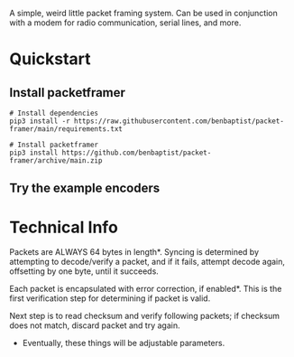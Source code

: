 A simple, weird little packet framing system. Can be used in conjunction with a modem for radio communication, serial lines, and more.

# Quickstart

## Install packetframer
```
# Install dependencies
pip3 install -r https://raw.githubusercontent.com/benbaptist/packet-framer/main/requirements.txt

# Install packetframer
pip3 install https://github.com/benbaptist/packet-framer/archive/main.zip
```

## Try the example encoders

# Technical Info
Packets are ALWAYS 64 bytes in length*. Syncing is determined by attempting to decode/verify a packet, and if it fails, attempt decode again, offsetting by one byte, until it succeeds.

Each packet is encapsulated with error correction, if enabled*. This is the first verification step for determining if packet is valid.

Next step is to read checksum and verify following packets; if checksum does not match, discard packet and try again.

* Eventually, these things will be adjustable parameters.
